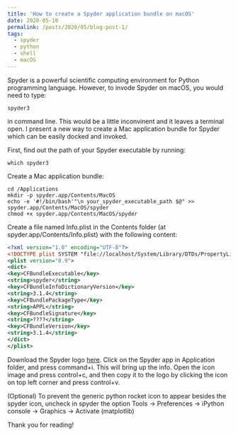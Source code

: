```yaml
---
title: 'How to create a Spyder application bundle on macOS'
date: 2020-05-10
permalink: /posts/2020/05/blog-post-1/
tags:
  - spyder
  - python
  - shell
  - macOS
---
```


Spyder is a powerful scientific computing environment for Python programming language. However, to invode Spyder on macOS, you would need to type: 

```shell
spyder3
```

in command line. This would be a little inconvinent and it leaves a terminal open. I present a new way to create a Mac application bundle for Spyder which can be easily docked and invoked.

First, find out the path of your Spyder executable by running:

```shell
which spyder3
```

Create a Mac application bundle:

```shell
cd /Applications
mkdir -p spyder.app/Contents/MacOS
echo -e '#!/bin/bash'"\n your_spyder_executable_path $@" >> spyder.app/Contents/MacOS/spyder
chmod +x spyder.app/Contents/MacOS/spyder
```

Create a file named Info.plist in the Contents folder (at spyder.app/Contents/Info.plist) with the following content:

```xml
<?xml version="1.0" encoding="UTF-8"?>
<!DOCTYPE plist SYSTEM "file://localhost/System/Library/DTDs/PropertyList.dtd">
<plist version="0.9">
<dict>
<key>CFBundleExecutable</key>
<string>spyder</string>
<key>CFBundleInfoDictionaryVersion</key>
<string>3.1.4</string>
<key>CFBundlePackageType</key>
<string>APPL</string>
<key>CFBundleSignature</key>
<string>????</string>
<key>CFBundleVersion</key>
<string>3.1.4</string>
</dict>
</plist>
```

Download the Spyder logo [here](https://github.com/spyder-ide/spyder/tree/master/img_src). Click on the Spyder app in Application folder, and press command+i. This will bring up the info. Open the icon image and press control+c, and then copy it to the logo by clicking the icon on top left corner and press control+v.

(Optional) To prevent the generic python rocket icon to appear besides the spyder icon, uncheck in spyder the option Tools -> Preferences -> iPython console -> Graphics -> Activate (matplotlib)

Thank you for reading!
